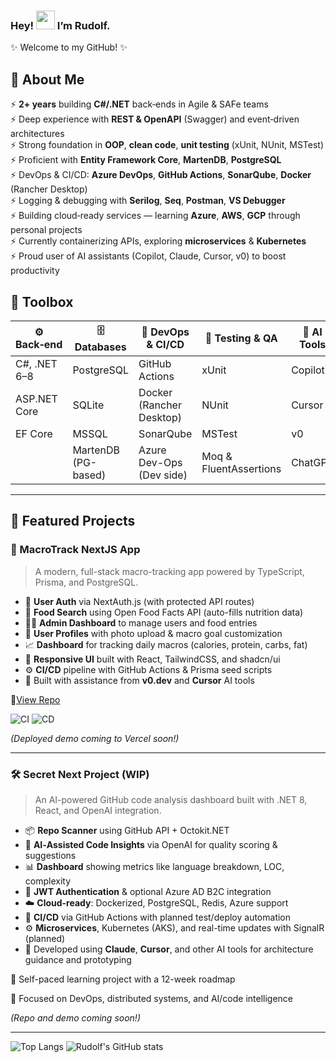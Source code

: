 ### Hey! <img src="https://media.tenor.com/Wx9IEmZZXSoAAAAi/hi.gif" width="30px">  I’m Rudolf.

✨ Welcome to my GitHub! ✨

## 🚀 About Me

⚡ **2+ years** building **C#/.NET** back‑ends in Agile & SAFe teams  
⚡ Deep experience with **REST & OpenAPI** (Swagger) and event‑driven architectures  
⚡ Strong foundation in **OOP**, **clean code**, **unit testing** (xUnit, NUnit, MSTest)  
⚡ Proficient with **Entity Framework Core**, **MartenDB**, **PostgreSQL**  
⚡ DevOps & CI/CD: **Azure DevOps**, **GitHub Actions**, **SonarQube**, **Docker** (Rancher Desktop)  
⚡ Logging & debugging with **Serilog**, **Seq**, **Postman**, **VS Debugger**  
⚡ Building cloud‑ready services — learning **Azure**, **AWS**, **GCP** through personal projects  
⚡ Currently containerizing APIs, exploring **microservices** & **Kubernetes**  
⚡ Proud user of AI assistants (Copilot, Claude, Cursor, v0) to boost productivity

## 🧰 Toolbox

| ⚙️ Back‑end           | 🗄️ Databases       | 🚀 DevOps & CI/CD         | 🧪 Testing & QA      | 🤖 AI Tools                  | 
|-----------------------|---------------------|---------------------------|-----------------------|------------------------------|
| C#, .NET 6–8          | PostgreSQL          | GitHub Actions            | xUnit                 | Copilot                      |
| ASP.NET Core          | SQLite              | Docker (Rancher Desktop)  | NUnit                 | Cursor                       |
| EF Core               | MSSQL               | SonarQube                 | MSTest                | v0                           |
|                       | MartenDB (PG-based) | Azure Dev-Ops (Dev side)  | Moq & FluentAssertions| ChatGPT                      |

---

## 📂 Featured Projects

### 🔗 MacroTrack NextJS App

> A modern, full-stack macro-tracking app powered by TypeScript, Prisma, and PostgreSQL.

- 🔐 **User Auth** via NextAuth.js (with protected API routes)
- 🍱 **Food Search** using Open Food Facts API (auto-fills nutrition data)
- 🧑‍💼 **Admin Dashboard** to manage users and food entries
- 👤 **User Profiles** with photo upload & macro goal customization
- 📈 **Dashboard** for tracking daily macros (calories, protein, carbs, fat)
- 🎨 **Responsive UI** built with React, TailwindCSS, and shadcn/ui
- ⚙️ **CI/CD** pipeline with GitHub Actions & Prisma seed scripts
- 🤖 Built with assistance from **v0.dev** and **Cursor** AI tools

📁[View Repo](https://github.com/RudolfKay/Macro-Tracker-NextJS-App)

![CI](https://github.com/RudolfKay/Macro-Tracker-NextJS-App/actions/workflows/ci-workflow.yml/badge.svg)
![CD](https://github.com/RudolfKay/Macro-Tracker-NextJS-App/actions/workflows/cd-workflow.yml/badge.svg)

*(Deployed demo coming to Vercel soon!)*

---

### 🛠️ Secret Next Project (WIP)

> An AI-powered GitHub code analysis dashboard built with .NET 8, React, and OpenAI integration.

- 📦 **Repo Scanner** using GitHub API + Octokit.NET
- 🧠 **AI‑Assisted Code Insights** via OpenAI for quality scoring & suggestions
- 📊 **Dashboard** showing metrics like language breakdown, LOC, complexity
- 🔐 **JWT Authentication** & optional Azure AD B2C integration
- ☁️ **Cloud-ready**: Dockerized, PostgreSQL, Redis, Azure support
- 🔁 **CI/CD** via GitHub Actions with planned test/deploy automation
- ⚙️ **Microservices**, Kubernetes (AKS), and real-time updates with SignalR (planned)
- 🤖 Developed using **Claude**, **Cursor**, and other AI tools for architecture guidance and prototyping

📅 Self-paced learning project with a 12-week roadmap

🧠 Focused on DevOps, distributed systems, and AI/code intelligence

*(Repo and demo coming soon!)*

---
![Top Langs](https://github-readme-stats.vercel.app/api/top-langs/?username=RudolfKay&theme=onedark)
![Rudolf's GitHub stats](https://github-readme-stats.vercel.app/api?username=RudolfKay&show_icons=true&theme=onedark)

<!--
**RudolfKay/RudolfKay** is a ✨ _special_ ✨ repository because its `README.md` (this file) appears on your GitHub profile.

Here are some ideas to get you started:

- 🔭 I’m currently working on ...
- 🌱 I’m currently learning ...
- 👯 I’m looking to collaborate on ...
- 🤔 I’m looking for help with ...
- 💬 Ask me about ...
- 📫 How to reach me: ...
- 😄 Pronouns: ...
- ⚡ Fun fact: ...
-->
